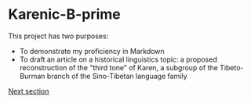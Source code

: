 # Karenic-B-prime
This project has two purposes:
- To demonstrate my proficiency in Markdown
- To draft an article on a historical linguistics topic: a proposed reconstruction of the "third tone" of Karen, a subgroup of the Tibeto-Burman branch of the Sino-Tibetan language family

[Next section](/Karenic-B-prime/blob/main/intro.md)
